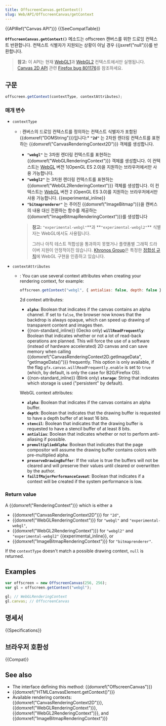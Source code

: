 ```yaml
---
title: OffscreenCanvas.getContext()
slug: Web/API/OffscreenCanvas/getContext
---
```


{{APIRef("Canvas API")}} {{SeeCompatTable}}

**`OffscreenCanvas.getContext()`** 메소드는 offscreen 캔버스를 위한 드로잉 컨텍스트 반환합니다. 컨텍스트 식별자가 지원되는 상황이 아닐 경우 {{jsxref("null")}}를 반환합니다.

> **참고:** 이 API는 현재 [WebGL1](/ko/docs/Web/API/WebGLRenderingContext)과 [WebGL2](/ko/docs/Web/API/WebGL2RenderingContext) 컨텍스트에서만 실행됩니다. [Canvas 2D API](/ko/docs/Web/API/Canvas_API) 관련 [Firefox bug 801176](https://bugzil.la/801176)를 참조하세요.

## 구문

```js
offscreen.getContext(contextType, contextAttributes);
```

### 매개 변수

- `contextType`

  - : 캔버스의 드로잉 컨텍스트를 정의하는 컨텍스트 식별자가 포함된 {{domxref("DOMString")}}입니다:\* **`"2d"`** 는 2차원 렌더링 컨텍스트를 표현하는 {{domxref("CanvasRenderingContext2D")}} 객체를 생성합니다.

    - **`"webgl"`** 는 3차원 렌더링 컨텍스트를 표현하는 {{domxref("WebGLRenderingContext")}} 객체를 생성합니다. 이 컨텍스트는 [WebGL](/ko/docs/Web/WebGL) 버전 1(OpenGL ES 2.0)을 지원하는 브라우저에서만 사용 가능합니다.
    - **`"webgl2"`** 는 3차원 렌더링 컨텍스트를 표현하는 {{domxref("WebGL2RenderingContext")}} 객체를 생성합니다. 이 컨텍스트는 [WebGL](/ko/docs/Web/WebGL) 버전 2 (OpenGL ES 3.0)를 지원하는 브라우저에서만 사용 가능합니다. {{experimental_inline}}
    - **`"bitmaprenderer"`** 는 주어진 {{domxref("ImageBitmap")}}을 캔버스의 내용 대신 전환하는 함수를 제공하는 {{domxref("ImageBitmapRenderingContext")}}를 생성합니다

    > **참고:** `"experimental-webgl"`**과 **`"experimental-webgl2"`\*\* 식별자는 WebGL에서도 사용됩니다.
    >
    > 그러나 아직 테스트 적합성을 통과하지 못했거나 플랫폼별 그래픽 드라이버 지원이 안정적이진 않습니다.
    > [Khronos Group](https://www.khronos.org/)은 특정한 [정합성 규칙](https://www.khronos.org/registry/webgl/sdk/tests/CONFORMANCE_RULES.txt)에 WebGL 구현을 인증하고 있습니다.

- `contextAttributes`

  - : You can use several context attributes when creating your rendering context, for
    example:

    ```js
    offscreen.getContext("webgl", { antialias: false, depth: false });
    ```

    2d context attributes:

    - **`alpha`**: Boolean that indicates if the canvas
      contains an alpha channel. If set to `false`, the browser now knows
      that the backdrop is always opaque, which can speed up drawing of transparent
      content and images then.
    - {{non-standard_inline}} (Gecko only)
      **`willReadFrequently`**: Boolean that indicates whether
      or not a lot of read-back operations are planned. This will force the use of a
      software (instead of hardware accelerated) 2D canvas and can save memory when
      calling {{domxref("CanvasRenderingContext2D.getImageData", "getImageData()")}}
      frequently. This option is only available, if the flag
      `gfx.canvas.willReadFrequently.enable` is set to `true`
      (which, by default, is only the case for B2G/Firefox OS).
    - {{non-standard_inline}} (Blink only) **`storage`**:
      String that indicates which storage is used ("persistent" by default).

    WebGL context attributes:

    - **`alpha`**: Boolean that indicates if the canvas
      contains an alpha buffer.
    - **`depth`**: Boolean that indicates that the drawing
      buffer is requested to have a depth buffer of at least 16 bits.
    - **`stencil`**: Boolean that indicates that the drawing
      buffer is requested to have a stencil buffer of at least 8 bits.
    - **`antialias`**: Boolean that indicates whether or not
      to perform anti-aliasing if possible.
    - **`premultipliedAlpha`**: Boolean that indicates that
      the page compositor will assume the drawing buffer contains colors with
      pre-multiplied alpha.
    - **`preserveDrawingBuffer`**: If the value is true the
      buffers will not be cleared and will preserve their values until cleared or
      overwritten by the author.
    - **`failIfMajorPerformanceCaveat`**: Boolean that
      indicates if a context will be created if the system performance is low.

### Return value

A {{domxref("RenderingContext")}} which is either a

- {{domxref("CanvasRenderingContext2D")}} for `"2d"`,
- {{domxref("WebGLRenderingContext")}} for `"webgl"` and `"experimental-webgl"`,
- {{domxref("WebGL2RenderingContext")}} for `"webgl2"` and `"experimental-webgl2"` {{experimental_inline}}, or
- {{domxref("ImageBitmapRenderingContext")}} for `"bitmaprenderer"`.

If the `contextType` doesn't match a possible drawing context, `null` is returned.

## Examples

```js
var offscreen = new OffscreenCanvas(256, 256);
var gl = offscreen.getContext("webgl");

gl; // WebGLRenderingContext
gl.canvas; // OffscreenCanvas
```

## 명세서

{{Specifications}}

## 브라우저 호환성

{{Compat}}

## See also

- The interface defining this method: {{domxref("OffscreenCanvas")}}
- {{domxref("HTMLCanvasElement.getContext()")}}
- Available rendering contexts: {{domxref("CanvasRenderingContext2D")}}, {{domxref("WebGLRenderingContext")}}, {{domxref("WebGL2RenderingContext")}}, and {{domxref("ImageBitmapRenderingContext")}}
